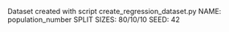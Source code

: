 Dataset created with script create_regression_dataset.py
NAME:           population_number
SPLIT SIZES:    80/10/10
SEED:           42
